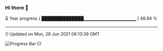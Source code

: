 ### Hi there 👋

⏳ Year progress { ██████████████▁▁▁▁▁▁▁▁▁▁▁▁▁▁▁▁ } 48.84 %

---

⏰ Updated on Mon, 28 Jun 2021 06:13:39 GMT

![Progress Bar CI](https://github.com/liununu/liununu/workflows/Progress%20Bar%20CI/badge.svg)
